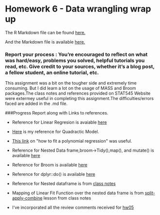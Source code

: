 # Homework 6 - Data wrangling wrap up


The R Markdown file can be found [here.](https://github.com/jmurthy12/STAT545-hw-murthy-janani/tree/master/hw06/hw06_data_wrangling_wrap_up.Rmd)

And the Markdown file is available  [here.](https://github.com/jmurthy12/STAT545-hw-murthy-janani/tree/master/hw06/hw06_data_wrangling_wrap_up.md)


### Report your process : You’re encouraged to reflect on what was hard/easy, problems you solved, helpful tutorials you read, etc. Give credit to your sources, whether it’s a blog post, a fellow student, an online tutorial, etc.

This assignment was a bit on the tougher side and extremely time consuming.
But I did learn a lot on the usage of MASS and Broom packages.The class notes and references provided on STAT545 Website were extermey useful in completing this assignment.The difficulties/errors faced are added in the .md file.

###Progress Report along with Links to references.
 
 - Reference for Linear Regresion is avaiable [here](http://stat545.com/block012_function-regress-lifeexp-on-year.html)
 
 - [Here](http://www.theanalysisfactor.com/r-tutorial-4) is my reference for Quadractic Model.

 - [This link](https://www.r-bloggers.com/fitting-polynomial-regression-in-r) on "how to fit a polynomial regression" was useful.
 
 - Reference for Nested Data frame,broom->Tidy(),map(), and mutate() is available [here](http://stat545.com/block024_group-nest-split-map.html)

 - Reference for Broom is available [here](https://github.com/tidyverse/broom)

 - Reference for dplyr::do() is available [here](http://stat545.com/block023_dplyr-do.html)
 
 - Reference for Nested dataframe is from [class notes](http://stat545.com/block024_group-nest-split-map.html#general-approach-nesting)
 
 - Mapping of Linear Fit Function over the nested data frame is from [split-apply-combine](http://stat545.com/block024_group-nest-split-map.html#apply-a-function-map-and-mutate) lesson from class notes
 
 - I've incorporated all the review comments received for [hw05](https://github.com/jmurthy12/STAT545-hw-murthy-janani/issues/5)





